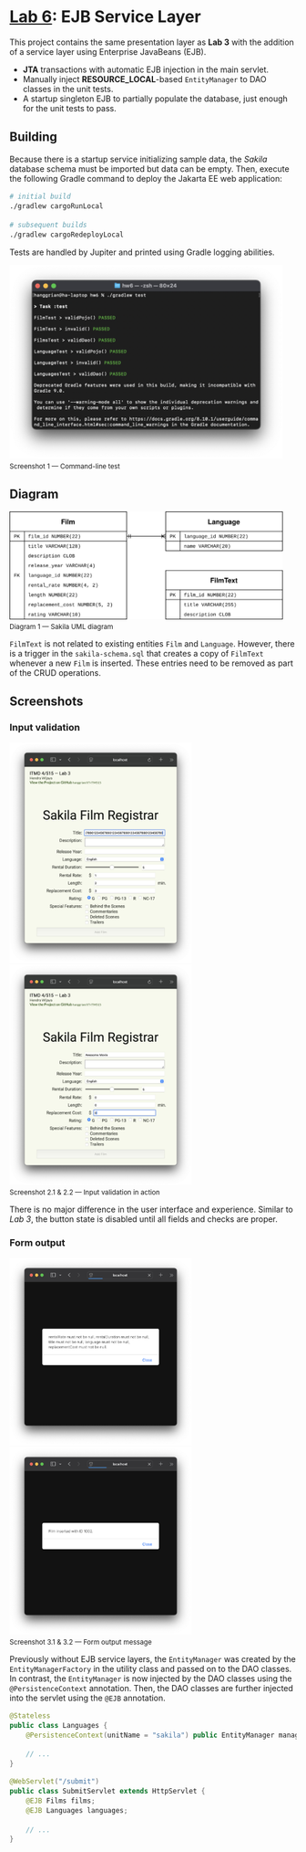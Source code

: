 # [Lab 6](https://github.com/hanggrian/IIT-ITM515/blob/assets/assignments/hw6.pdf): EJB Service Layer

This project contains the same presentation layer as **Lab 3** with the addition
of a service layer using Enterprise JavaBeans (EJB).

- **JTA** transactions with automatic EJB injection in the main servlet.
- Manually inject **RESOURCE_LOCAL**-based `EntityManager` to DAO classes in the
  unit tests.
- A startup singleton EJB to partially populate the database, just enough for
  the unit tests to pass.

## Building

Because there is a startup service initializing sample data, the *Sakila*
database schema must be imported but data can be empty. Then, execute the
following Gradle command to deploy the Jakarta EE web application:

```sh
# initial build
./gradlew cargoRunLocal

# subsequent builds
./gradlew cargoRedeployLocal
```

Tests are handled by Jupiter and printed using Gradle logging abilities.

<img width="480" src="https://github.com/hanggrian/IIT-ITM515/raw/assets/assignments/hw6/screenshot1.png"><br><small>Screenshot 1 &mdash; Command-line test</small>

## Diagram

<img width="480" src="https://github.com/hanggrian/IIT-ITM515/raw/assets/assignments/hw6/diagram1.svg"><br><small>Diagram 1 &mdash; Sakila UML diagram</small>

`FilmText` is not related to existing entities `Film` and `Language`. However,
there is a trigger in the `sakila-schema.sql` that creates a copy of `FilmText`
whenever a new `Film` is inserted. These entries need to be removed as part of
the CRUD operations.

## Screenshots

### Input validation

<img width="320" src="https://github.com/hanggrian/IIT-ITM515/raw/assets/assignments/hw3/screenshot2_1.png">
<img width="320" src="https://github.com/hanggrian/IIT-ITM515/raw/assets/assignments/hw3/screenshot2_2.png"><br><small>Screenshot 2.1 & 2.2 &mdash; Input validation in action</small>

There is no major difference in the user interface and experience. Similar to
*Lab 3*, the button state is disabled until all fields and checks are proper.

### Form output

<img width="320" src="https://github.com/hanggrian/IIT-ITM515/raw/assets/assignments/hw3/screenshot3_1.png">
<img width="320" src="https://github.com/hanggrian/IIT-ITM515/raw/assets/assignments/hw3/screenshot3_2.png"><br><small>Screenshot 3.1 & 3.2 &mdash; Form output message</small>

Previously without EJB service layers, the `EntityManager` was created by the
`EntityManagerFactory` in the utility class and passed on to the DAO classes.
In contrast, the `EntityManager` is now injected by the DAO classes using the
`@PersistenceContext` annotation. Then, the DAO classes are further injected
into the servlet using the `@EJB` annotation.

```java
@Stateless
public class Languages {
    @PersistenceContext(unitName = "sakila") public EntityManager manager;

    // ...
}
```

```java
@WebServlet("/submit")
public class SubmitServlet extends HttpServlet {
    @EJB Films films;
    @EJB Languages languages;

    // ...
}
```
